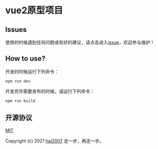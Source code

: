 # vue2原型项目

## Issues
使用的时候遇到任何问题或有好的建议，请点击进入[issue](https://github.com/agile-contrib/vue2/issues)，欢迎参与维护！

## How to use?

开发的时候运行下列命令：

```
npm run dev
```

开发完毕需要发布的时候，请运行下列命令：

```
npm run build
```

开源协议
---------------------------------------
[MIT](https://github.com/agile-contrib/vue2/blob/master/LICENSE)

Copyright (c) 2021 [hai2007](https://hai2007.gitee.io/sweethome/) 走一步，再走一步。

